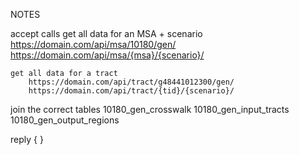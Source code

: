 


NOTES

accept calls
	get all data for an MSA + scenario
		https://domain.com/api/msa/10180/gen/
		https://domain.com/api/msa/{msa}/{scenario}/

	get all data for a tract
		https://domain.com/api/tract/g48441012300/gen/
		https://domain.com/api/tract/{tid}/{scenario}/

join the correct tables
	10180_gen_crosswalk
	10180_gen_input_tracts
	10180_gen_output_regions

reply
	{ }

